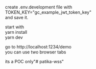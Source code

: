 create .env.development file with  
TOKEN_KEY="gc_example_jwt_token_key"  
and save it.

start with  
yarn install  
yarn dev

go to http://localhost:1234/demo  
you can use two browser tabs

its a POC only"# patika-wss" 

